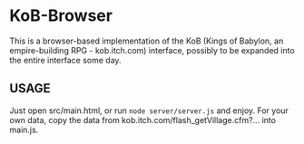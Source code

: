 # KoB-Browser #
This is a browser-based implementation of the KoB (Kings of Babylon, an empire-building RPG - kob.itch.com) interface, possibly to be expanded into the entire interface some day.

## USAGE ##
Just open src/main.html, or run `node server/server.js` and enjoy. For your own data, copy the data from kob.itch.com/flash\_getVillage.cfm?... into main.js.
